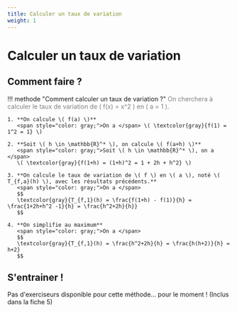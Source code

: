 ```yaml
---
title: Calculer un taux de variation
weight: 1
---
```


# Calculer un taux de variation

## Comment faire ?

!!! methode "Comment calculer un taux de variation ?"
    <span style="color: gray;">On cherchera à calculer le taux de variation de \( f(x) = x^2 \) en \( a = 1 \).</span>

    1. **On calcule \( f(a) \)**  
       <span style="color: gray;">On a </span> \( \textcolor{gray}{f(1) = 1^2 = 1} \)

    2. **Soit \( h \in \mathbb{R}^* \), on calcule \( f(a+h) \)**  
       <span style="color: gray;">Soit \( h \in \mathbb{R}^* \), on a </span>  
       \( \textcolor{gray}{f(1+h) = (1+h)^2 = 1 + 2h + h^2} \)

    3. **On calcule le taux de variation de \( f \) en \( a \), noté \( T_{f,a}(h) \), avec les résultats précédents.**  
       <span style="color: gray;">On a </span>  
       $$
       \textcolor{gray}{T_{f,1}(h) = \frac{f(1+h) - f(1)}{h} = \frac{1+2h+h^2 -1}{h} = \frac{h^2+2h}{h}}
       $$

    4. **On simplifie au maximum**  
       <span style="color: gray;">On a </span>  
       $$
       \textcolor{gray}{T_{f,1}(h) = \frac{h^2+2h}{h} = \frac{h(h+2)}{h} = h+2}
       $$



## S'entrainer !

Pas d'exerciseurs disponible pour cette méthode... pour le moment ! (Inclus dans la fiche 5)
